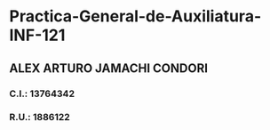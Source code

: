 # Practica-General-de-Auxiliatura-INF-121
## ALEX ARTURO JAMACHI CONDORI
### C.I.: 13764342
### R.U.: 1886122
